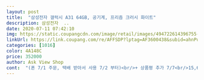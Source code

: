 ```yaml
---
layout: post 
title:  "삼성전자 갤럭시 A31 64GB, 공기계, 프리즘 크러시 화이트" 
description: 삼성전자  ..
date: 2020-07-11 07:42:10 
img: https://static.coupangcdn.com/image/retail/images/494722614396755-b9c4dcce-2905-4334-b937-53aa4b3d00ce.jpg 
linkUrl: https://link.coupang.com/re/AFFSDP?lptag=AF3600438&subid=ahnPublicAsk&pageKey=1637983829&itemId=2581857510&vendorItemId=70574119528&traceid=V0-113-9899cbcf79c62fbd 
categories: [1016] 
color: 4A148C 
price: 352000 
author: Ask View Shop 
cont:  "(폰 7/1 주문, 택배 받아서 사용 7/2 부터)<br/>+ 상품평 추가 7/7<br/>15,650원이나 가격이 내려가다니... <br/>.<br/>.<br/>ㄷㄷㄷ<br/>30만원대 폰에 삼성페이도 탑재되어있어 편리하다고 하네요<br/>A31로 충분히 만족합니다<br/>A시리즈 처음 써보는데 기술력이 많이 좋아진 것 같아요<br/>☆☆☆아래 글씨 검색하시면 나와요☆☆☆<br/>같은 삼성폰이라 그런지 별 차이 없구요<br/>걔다가 저는 몰랐는데 최신폰 이더라구요?<br/>구매 당시엔 367,650원 이었는데.<br/>.<br/><br/>그날 타이밍을 놓쳤구요 ㅋㅋ<br/>그냥 뭐 폰으로 부심 부릴거 아니라면<br/>그래도 제품 이상없이 잘 쓰고 있고<br/>그래서 그런지 케이스도 이쁜거 구매해서 끼웠답니다ㅋ<br/>그리고나서 기존 폰 좀 더 쓰다가 구매했어요<br/>기존에 쓰던폰 유심칩이 나노유심이라<br/>남편이 이제 더 이상 플래그쉽 폰 산다고 돈 쓰고 싶지 않다고 해서<br/>남편이 폰을 바꿔야 해서 얼마전에 바꿨어요<br/>다만, 세로길이가 넘 길어용.<br/>.<br/>ㅎ<br/>디자인, 가격, 스펙 모두 맘에 들어용ㅋ<br/>배송도 빨랐고 안전하게 직접배송받았어요<br/>보급형 폰으로 구입했는데요<br/>보이시나요? 각도를 틀때마다 프리즘 색상이 오묘하게 빛반사하듯이 보이는 거!<br/>블루 컬러 보니 완전 ♡♡<br/>블루컬러 넘 이쁩니다^^<br/>뽁뽁이 포장도 되있어서 안심했습니다<br/>사용자 (남편이) 만족한다고 하네요<br/>사진도 잘 찍히고요<br/>색상 이쁘구요<br/>색상도 화이트라 깔끔하고 이뻐요<br/>승리403 전기종 디자인 VER2.<br/>1 휴대폰 케이스<br/>예약구매때 하면 더 저렴하게 했을텐데<br/>예전엔 저가폰에 삼성페이 기능 없었던거 같은데<br/>우선 폰 컬러는 프리즘 블루? 이걸로 했는데<br/>유심꽂아서 간단히 사용하면 되서 편리합니다<br/>유심만 끼워서 쓰던폰 처럼 고대로 쓰면 되구요.<br/><br/>제품에 이상 없는거 확인했고 넘 좋아요!<br/>지금은 352,000원 이네요 ㅜㅜ<br/>직전에 노트8쓰다가 쓰는건데도<br/>최신폰 한번도 써본적 없는데 ㅎ 완전 짱이에요!<br/>폰 부심 (폰에 자부심) 같은건 없어서<br/>폰도 가볍구 큼지막하고<br/>폰케이스 정보 남길게용<br/>프리즘 크러시 블루 넘 이뻐요 ^.<br/>^<br/>플래그십 모델 굳이 사용하지 않아도 되는 일반 유저라서<br/>합리적인 폰으로 이런 보급형제품 이용하는 것도 괜찮은 거 같아요^^<br/>항상 블랙만 써와서 화이트 살까 했지만<br/>화이트 색상이랑 고민하다가.<br/>.<br/> 블루 샀어요ㅎ<br/>" 
---
```

